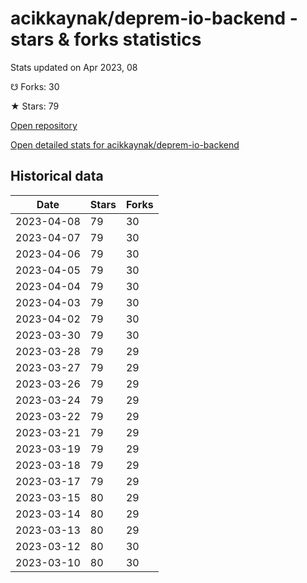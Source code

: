 # acikkaynak/deprem-io-backend - stars & forks statistics

Stats updated on Apr 2023, 08

☋ Forks: 30

★ Stars: 79

[Open repository](https://github.com/acikkaynak/deprem-io-backend)

[Open detailed stats for acikkaynak/deprem-io-backend](https://reviewgithub.com/rep/acikkaynak/deprem-io-backend)

## Historical data
| Date | Stars | Forks |
|------|-------|-------|
| 2023-04-08 | 79 | 30 | 
| 2023-04-07 | 79 | 30 | 
| 2023-04-06 | 79 | 30 | 
| 2023-04-05 | 79 | 30 | 
| 2023-04-04 | 79 | 30 | 
| 2023-04-03 | 79 | 30 | 
| 2023-04-02 | 79 | 30 | 
| 2023-03-30 | 79 | 30 | 
| 2023-03-28 | 79 | 29 | 
| 2023-03-27 | 79 | 29 | 
| 2023-03-26 | 79 | 29 | 
| 2023-03-24 | 79 | 29 | 
| 2023-03-22 | 79 | 29 | 
| 2023-03-21 | 79 | 29 | 
| 2023-03-19 | 79 | 29 | 
| 2023-03-18 | 79 | 29 | 
| 2023-03-17 | 79 | 29 | 
| 2023-03-15 | 80 | 29 | 
| 2023-03-14 | 80 | 29 | 
| 2023-03-13 | 80 | 29 | 
| 2023-03-12 | 80 | 30 | 
| 2023-03-10 | 80 | 30 | 

